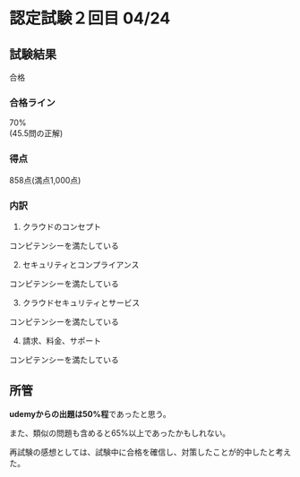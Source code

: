 # 認定試験２回目 04/24

## 試験結果

合格

### 合格ライン
70%  
(45.5問の正解)  

### 得点
858点(満点1,000点)  

### 内訳
1. クラウドのコンセプト  

コンピテンシーを満たしている

2. セキュリティとコンプライアンス  

コンピテンシーを満たしている

3. クラウドセキュリティとサービス  

コンピテンシーを満たしている

4. 請求、料金、サポート  

コンピテンシーを満たしている

## 所管

**udemyからの出題は50%程**であったと思う。  

また、類似の問題も含めると65%以上であったかもしれない。  

再試験の感想としては、試験中に合格を確信し、対策したことが的中したと考えた。  